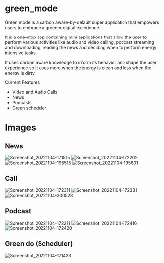 # green_mode
Green mode is a carbon aware-by-default super application that empowers users to embrace a greener digital experience. 

It is a one-stop app containing mini applications that allow the user to perform various activities like audio and video calling, podcast streaming and downloading, reading the news and deciding when to perform energy intensive tasks. 

It uses carbon aware knowledge to inform its behavior and shape the user experience so it does more when the energy is clean and less when the energy is dirty.

Current Features
- Video and Audio Calls
- News
- Podcasts
- Green scheduler


# Images
## News
![Screenshot_20221104-171515](https://user-images.githubusercontent.com/40605740/200091781-13af0236-2cd2-4d22-80d4-01fe4821d01b.jpg) ![Screenshot_20221104-172202](https://user-images.githubusercontent.com/40605740/200091847-e39f2dc5-f43d-49ef-8a11-7be81934e5e5.jpg) ![Screenshot_20221104-195515](https://user-images.githubusercontent.com/40605740/200091858-cc15305c-90a0-4a7a-92db-631be2a621b6.jpg) ![Screenshot_20221104-195601](https://user-images.githubusercontent.com/40605740/200091865-27447d9b-588b-4f02-8853-cbe48a1b5386.jpg)

## Call
![Screenshot_20221104-172311](https://user-images.githubusercontent.com/40605740/200091914-4c8fb02b-5579-4d39-bc37-73348422d5ff.jpg) ![Screenshot_20221104-172331](https://user-images.githubusercontent.com/40605740/200091919-1dee1da8-06a8-4575-9ce7-2894b2232358.jpg) ![Screenshot_20221104-200528](https://user-images.githubusercontent.com/40605740/200091927-01c9a3c5-20e6-4163-88f7-97cf37ac5213.jpg)

## Podcast

![Screenshot_20221104-172211](https://user-images.githubusercontent.com/40605740/200092002-1ef04be3-a101-4630-b674-53bc72cfb5ec.jpg) ![Screenshot_20221104-172416](https://user-images.githubusercontent.com/40605740/200092012-5f589b45-cd9c-48d1-8e30-c78486c1d80b.jpg) ![Screenshot_20221104-172420](https://user-images.githubusercontent.com/40605740/200092019-596d4179-b48e-43ee-8dd7-d48635805fec.jpg)

## Green do (Scheduler)
![Screenshot_20221104-171433](https://user-images.githubusercontent.com/40605740/200092043-5b7f82d7-cd51-46f1-ac3e-9a4d9a5f217c.jpg)

